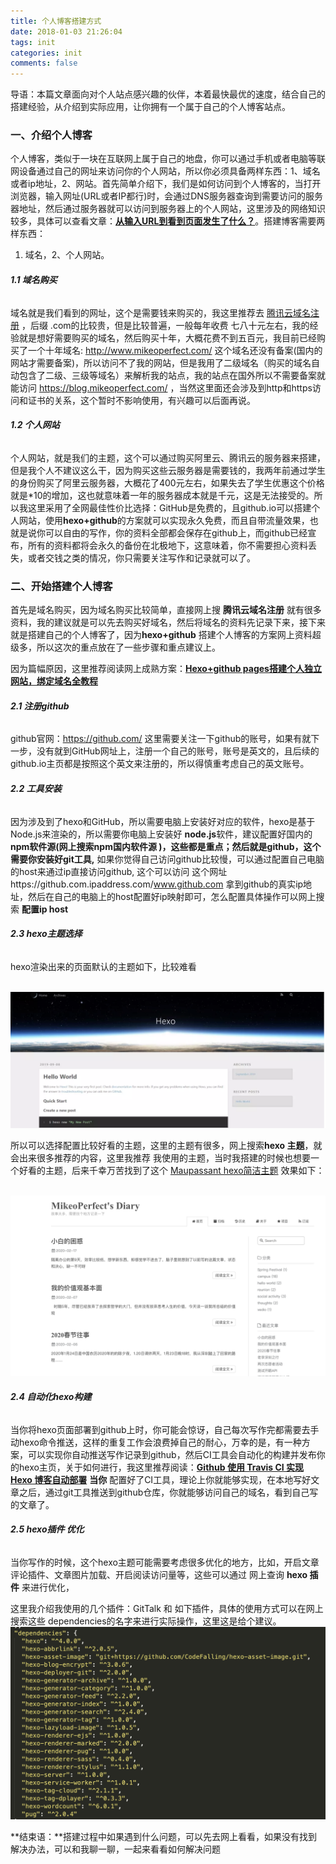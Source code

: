 ```yaml
---
title: 个人博客搭建方式
date: 2018-01-03 21:26:04
tags: init
categories: init
comments: false
---
```




导语：本篇文章面向对个人站点感兴趣的伙伴，本着最快最优的速度，结合自己的搭建经验，从介绍到实际应用，让你拥有一个属于自己的个人博客站点。

<!--more-->

### **一、介绍个人博客**

个人博客，类似于一块在互联网上属于自己的地盘，你可以通过手机或者电脑等联网设备通过自己的网址来访问你的个人网站，所以你必须具备两样东西：1、域名或者ip地址，2、网站。首先简单介绍下，我们是如何访问到个人博客的，当打开浏览器，输入网址(URL或者IP都行)时，会通过DNS服务器查询到需要访问的服务器地址，然后通过服务器就可以访问到服务器上的个人网站，这里涉及的网络知识较多，具体可以查看文章：[**从输入URL到看到页面发生了什么？**](https://juejin.im/post/5cc573c85188252e741ccbb6)。搭建博客需要两样东西：

1. 域名，2、个人网站。

###### **1.1 域名购买**

域名就是我们看到的网址，这个是需要钱来购买的，我这里推荐去 [腾讯云域名注册](https://dnspod.cloud.tencent.com/) ，后缀 .com的比较贵，但是比较普遍，一般每年收费 七八十元左右，我的经验就是想好需要购买的域名，然后购买十年，大概花费不到五百元，我目前已经购买了一个十年域名: http://www.mikeoperfect.com/  这个域名还没有备案(国内的网站才需要备案)，所以访问不了我的网站，但是我用了二级域名（购买的域名自动包含了二级、三级等域名）来解析我的站点，我的站点在国外所以不需要备案就能访问 https://blog.mikeoperfect.com/ ，当然这里面还会涉及到http和https访问和证书的关系，这个暂时不影响使用，有兴趣可以后面再说。

###### **1.2 个人网站**

个人网站，就是我们的主题，这个可以通过购买阿里云、腾讯云的服务器来搭建，但是我个人不建议这么干，因为购买这些云服务器是需要钱的，我两年前通过学生的身份购买了阿里云服务器，大概花了400元左右，如果失去了学生优惠这个价格就是*10的增加，这也就意味着一年的服务器成本就是千元，这是无法接受的。所以我这里采用了全网最佳性价比选择：GitHub是免费的，且github.io可以搭建个人网站，使用**hexo+github**的方案就可以实现永久免费，而且自带流量效果，也就是说你可以自由的写作，你的资料全部都会保存在github上，而github已经宣布，所有的资料都将会永久的备份在北极地下，这意味着，你不需要担心资料丢失，或者交钱之类的情况，你只需要关注写作和记录就可以了。



### **二、开始搭建个人博客**

首先是域名购买，因为域名购买比较简单，直接网上搜 **腾讯云域名注册** 就有很多资料，我的建议就是可以先去购买好域名，然后将域名的资料先记录下来，接下来就是搭建自己的个人博客了，因为**hexo+github** 搭建个人博客的方案网上资料超级多，所以这次的重点放在了一些步骤和重点建议上。

因为篇幅原因，这里推荐阅读网上成熟方案：[**Hexo+github pages搭建个人独立网站，绑定域名全教程**](https://juejin.im/post/5d74c1dd518825168d37db2c)  

###### **2.1 注册github**

github官网：https://github.com/   这里需要关注一下github的账号，如果有就下一步，没有就到GitHub网址上，注册一个自己的账号，账号是英文的，且后续的github.io主页都是按照这个英文来注册的，所以得慎重考虑自己的英文账号。

###### **2.2 工具安装**

因为涉及到了hexo和GitHub，所以需要电脑上安装好对应的软件，hexo是基于Node.js来渲染的，所以需要你电脑上安装好 **node.js**软件，建议配置好国内的**npm软件源(**网上搜索**npm国内软件源 )，**这些都是重点；然后就是github，这个需要你安装好**git工具,** 如果你觉得自己访问github比较慢，可以通过配置自己电脑的host来通过ip直接访问github, 这个可以访问 这个网址https://github.com.ipaddress.com/www.github.com  拿到github的真实ip地址，然后在自己的电脑上的host配置好ip映射即可，怎么配置具体操作可以网上搜索 **配置ip host** 



###### **2.3 hexo主题选择**

hexo渲染出来的页面默认的主题如下，比较难看

​            ![img](个人博客搭建方式/image/0.png)            



所以可以选择配置比较好看的主题，这里的主题有很多，网上搜索**hexo 主题**，就会出来很多推荐的内容，这里我推荐 我使用的主题，当时我搭建的时候也想要一个好看的主题，后来千幸万苦找到了这个 [ ](https://www.haomwei.com/technology/maupassant-hexo.html)[Maupassant hexo简洁主题](https://www.haomwei.com/technology/maupassant-hexo.html)  效果如下：

​            ![img](个人博客搭建方式/image/0-20200301214824520.png)            



###### **2.4 自动化hexo构建**

当你将hexo页面部署到github上时，你可能会惊讶，自己每次写作完都需要去手动hexo命令推送，这样的重复工作会浪费掉自己的耐心，万幸的是，有一种方案，可以实现你自动推送写作记录到github，然后CI工具会自动化的构建并发布你的hexo主页，关于如何进行，我这里推荐阅读：[**Github 使用 Travis CI 实现 Hexo 博客自动部署**](https://michael728.github.io/2019/06/16/cicd-hexo-blog-travis/) **当你** 配置好了CI工具，理论上你就能够实现，在本地写好文章之后，通过git工具推送到github仓库，你就能够访问自己的域名，看到自己写的文章了。



###### **2.5 hexo插件 优化**



当你写作的时候，这个hexo主题可能需要考虑很多优化的地方，比如，开启文章评论插件、文章图片加载、开启阅读访问量等，这些可以通过 网上查询 **hexo 插件** 来进行优化，

这里我介绍我使用的几个插件：GitTalk  和 如下插件，具体的使用方式可以在网上 搜索这些 dependencies的名字来进行实际操作，这里这是给个建议。            ![img](个人博客搭建方式/image/0-20200301214824489.png)            





**结束语：**搭建过程中如果遇到什么问题，可以先去网上看看，如果没有找到解决办法，可以和我聊一聊，一起来看看如何解决问题
